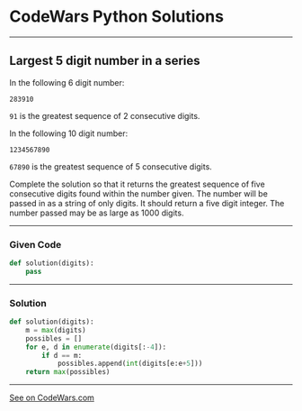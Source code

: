 # CodeWars Python Solutions

---

## Largest 5 digit number in a series

In the following 6 digit number:

```
283910
```

`91` is the greatest sequence of 2 consecutive digits.

In the following 10 digit number:

```
1234567890
```

`67890` is the greatest sequence of 5 consecutive digits.

Complete the solution so that it returns the greatest sequence of five consecutive digits found within the number given. The number will be passed in as a string of only digits. It should return a five digit integer. The number passed may be as large as 1000 digits.


---

### Given Code


```python
def solution(digits):
    pass
```

---

### Solution


```python
def solution(digits):
    m = max(digits)
    possibles = []
    for e, d in enumerate(digits[:-4]):
        if d == m:
            possibles.append(int(digits[e:e+5]))
    return max(possibles)
```

---


[See on CodeWars.com](https://www.codewars.com/kata/51675d17e0c1bed195000001)
